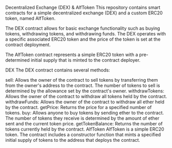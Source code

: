 Decentralized Exchange (DEX) & AlfToken
This repository contains smart contracts for a simple decentralized exchange (DEX) and a custom ERC20 token, named AlfToken.

The DEX contract allows for basic exchange functionality such as buying tokens, withdrawing tokens, and withdrawing funds. The DEX operates with a specific associated ERC20 token and the price of the token is set at the contract deployment.

The AlfToken contract represents a simple ERC20 token with a pre-determined initial supply that is minted to the contract deployer.

DEX
The DEX contract contains several methods:

sell: Allows the owner of the contract to sell tokens by transferring them from the owner's address to the contract. The number of tokens to sell is determined by the allowance set by the contract's owner.
withdrawTokens: Allows the owner of the contract to withdraw all tokens held by the contract.
withdrawFunds: Allows the owner of the contract to withdraw all ether held by the contract.
getPrice: Returns the price for a specified number of tokens.
buy: Allows anyone to buy tokens by sending ether to the contract. The number of tokens they receive is determined by the amount of ether sent and the current token price.
getTokenBalance: Returns the number of tokens currently held by the contract.
AlfToken
AlfToken is a simple ERC20 token. The contract includes a constructor function that mints a specified initial supply of tokens to the address that deploys the contract.
